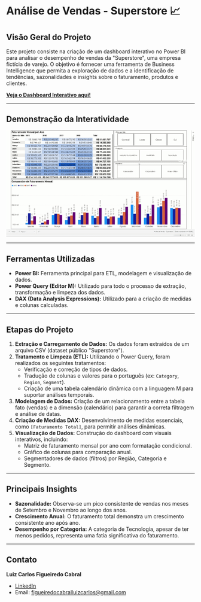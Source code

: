 # Análise de Vendas - Superstore 📈

## Visão Geral do Projeto

Este projeto consiste na criação de um dashboard interativo no Power BI para analisar o desempenho de vendas da "Superstore", uma empresa fictícia de varejo. O objetivo é fornecer uma ferramenta de Business Intelligence que permita a exploração de dados e a identificação de tendências, sazonalidades e insights sobre o faturamento, produtos e clientes.

[**Veja o Dashboard Interativo aqui!**](https://app.powerbi.com/links/YPr6q0uGI8?ctid=9429526c-cbfb-4313-b93c-e286f9c80274&pbi_source=linkShare&bookmarkGuid=f86b4e70-59eb-4c99-8b1d-2a48090946d6)

---

## Demonstração da Interatividade

![Demonstração do Dashboard](Apresentacao.gif)

---

## Ferramentas Utilizadas

* **Power BI:** Ferramenta principal para ETL, modelagem e visualização de dados.
* **Power Query (Editor M):** Utilizado para todo o processo de extração, transformação e limpeza dos dados.
* **DAX (Data Analysis Expressions):** Utilizado para a criação de medidas e colunas calculadas.

---

## Etapas do Projeto

1.  **Extração e Carregamento de Dados:** Os dados foram extraídos de um arquivo CSV (dataset público "Superstore").
2.  **Tratamento e Limpeza (ETL):** Utilizando o Power Query, foram realizados os seguintes tratamentos:
    * Verificação e correção de tipos de dados.
    * Tradução de colunas e valores para o português (ex: `Category`, `Region`, `Segment`).
    * Criação de uma tabela calendário dinâmica com a linguagem M para suportar análises temporais.
3.  **Modelagem de Dados:** Criação de um relacionamento entre a tabela fato (vendas) e a dimensão (calendário) para garantir a correta filtragem e análise de datas.
4.  **Criação de Medidas DAX:** Desenvolvimento de medidas essenciais, como `[Faturamento Total]`, para permitir análises dinâmicas.
5.  **Visualização de Dados:** Construção do dashboard com visuais interativos, incluindo:
    * Matriz de faturamento mensal por ano com formatação condicional.
    * Gráfico de colunas para comparação anual.
    * Segmentadores de dados (filtros) por Região, Categoria e Segmento.

---

## Principais Insights

* **Sazonalidade:** Observa-se um pico consistente de vendas nos meses de Setembro e Novembro ao longo dos anos.
* **Crescimento Anual:** O faturamento total demonstra um crescimento consistente ano após ano.
* **Desempenho por Categoria:** A categoria de Tecnologia, apesar de ter menos pedidos, representa uma fatia significativa do faturamento.

---

## Contato

**Luiz Carlos Figueiredo Cabral**

* [LinkedIn](https://www.linkedin.com/in/figueiredo-luiz)
* Email: figueiredocabralluizcarlos@gmail.com
